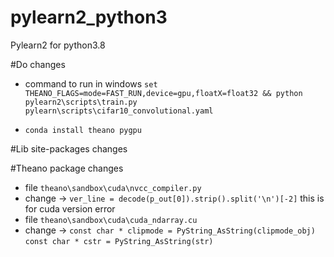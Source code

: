 # pylearn2_python3

Pylearn2 for python3.8

#Do changes

- command to run in windows `set THEANO_FLAGS=mode=FAST_RUN,device=gpu,floatX=float32 && python pylearn2\scripts\train.py pylearn\scripts\cifar10_convolutional.yaml`

- `conda install theano pygpu`

#Lib site-packages changes

#Theano package changes

- file `theano\sandbox\cuda\nvcc_compiler.py`
- change -> `ver_line = decode(p_out[0]).strip().split('\n')[-2]` this is for cuda version error
- file `theano\sandbox\cuda\cuda_ndarray.cu`
- change -> `const char * clipmode = PyString_AsString(clipmode_obj)` `const char * cstr = PyString_AsString(str)`

